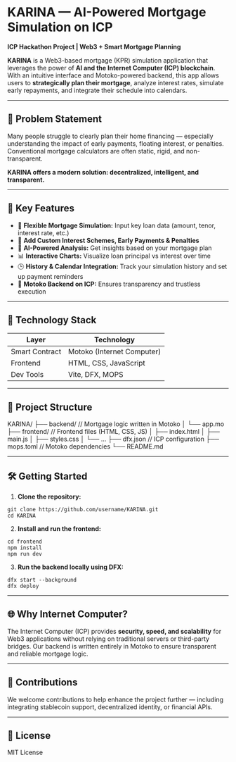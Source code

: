 # KARINA — AI-Powered Mortgage Simulation on ICP

**ICP Hackathon Project | Web3 + Smart Mortgage Planning**

**KARINA** is a Web3-based mortgage (KPR) simulation application that leverages the power of **AI and the Internet Computer (ICP) blockchain**. With an intuitive interface and Motoko-powered backend, this app allows users to **strategically plan their mortgage**, analyze interest rates, simulate early repayments, and integrate their schedule into calendars.

---

## 🎯 Problem Statement

Many people struggle to clearly plan their home financing — especially understanding the impact of early payments, floating interest, or penalties. Conventional mortgage calculators are often static, rigid, and non-transparent.

**KARINA offers a modern solution: decentralized, intelligent, and transparent.**

---

## 🚀 Key Features

- 🧮 **Flexible Mortgage Simulation:** Input key loan data (amount, tenor, interest rate, etc.)
- 🔁 **Add Custom Interest Schemes, Early Payments & Penalties**
- 🧠 **AI-Powered Analysis:** Get insights based on your mortgage plan
- 📊 **Interactive Charts:** Visualize loan principal vs interest over time
- 🕒 **History & Calendar Integration:** Track your simulation history and set up payment reminders
- 🔐 **Motoko Backend on ICP:** Ensures transparency and trustless execution

---

## 🧱 Technology Stack

| Layer          | Technology                  |
| -------------- | --------------------------- |
| Smart Contract | Motoko (Internet Computer)  |
| Frontend       | HTML, CSS, JavaScript       |
| Dev Tools      | Vite, DFX, MOPS             |

---

## 📂 Project Structure
KARINA/
├── backend/ // Mortgage logic written in Motoko
│ └── app.mo
├── frontend/ // Frontend files (HTML, CSS, JS)
│ ├── index.html
│ ├── main.js
│ ├── styles.css
│ └── ...
├── dfx.json // ICP configuration
├── mops.toml // Motoko dependencies
└── README.md

---

## 🛠️ Getting Started

1. **Clone the repository:**

```
git clone https://github.com/username/KARINA.git
cd KARINA
```

2. **Install and run the frontend:**
```
cd frontend
npm install
npm run dev
```

3. **Run the backend locally using DFX:**
```
dfx start --background
dfx deploy
```

---

## 🌐 Why Internet Computer?

The Internet Computer (ICP) provides **security, speed, and scalability** for Web3 applications without relying on traditional servers or third-party bridges. Our backend is written entirely in Motoko to ensure transparent and reliable mortgage logic.

---

## 🤝 Contributions

We welcome contributions to help enhance the project further — including integrating stablecoin support, decentralized identity, or financial APIs.

---

## 📄 License

MIT License


